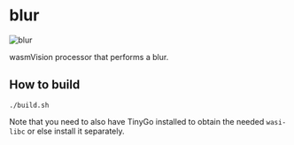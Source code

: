 # blur

![blur](../../images/blur-processor.png)

wasmVision processor that performs a blur.

## How to build

```shell
./build.sh
```

Note that you need to also have TinyGo installed to obtain the needed `wasi-libc` or else install it separately.
